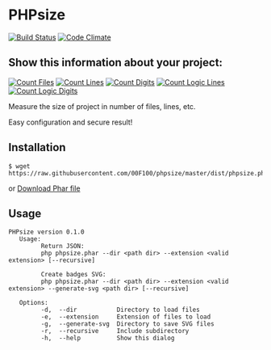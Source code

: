 PHPsize
========================================

[![Build Status](https://travis-ci.org/00F100/phpsize.svg?branch=master)](https://travis-ci.org/00F100/phpsize) [![Code Climate](https://codeclimate.com/github/00F100/phpsize/badges/gpa.svg)](https://codeclimate.com/github/00F100/phpsize)

## Show this information about your project:

[![Count Files](https://00f100.github.io/phpsize/countFiles.svg)](https://github.com/00F100/phpsize)
[![Count Lines](https://00f100.github.io/phpsize/countLines.svg)](https://github.com/00F100/phpsize)
[![Count Digits](https://00f100.github.io/phpsize/countDigits.svg)](https://github.com/00F100/phpsize)
[![Count Logic Lines](https://00f100.github.io/phpsize/countLogicLines.svg)](https://github.com/00F100/phpsize)
[![Count Logic Digits](https://00f100.github.io/phpsize/countLogicLines.svg)](https://github.com/00F100/phpsize)

Measure the size of project in number of files, lines, etc.

Easy configuration and secure result!

Installation
--------------------

```
$ wget https://raw.githubusercontent.com/00F100/phpsize/master/dist/phpsize.phar
```
or
[Download Phar file](https://raw.githubusercontent.com/00F100/phpsize/master/dist/phpsize.phar)

Usage
--------------------

```
PHPsize version 0.1.0
   Usage:
         Return JSON:
         php phpsize.phar --dir <path dir> --extension <valid extension> [--recursive]

         Create badges SVG:
         php phpsize.phar --dir <path dir> --extension <valid extension> --generate-svg <path dir> [--recursive]

   Options:
         -d,  --dir           Directory to load files
         -e,  --extension     Extension of files to load
         -g,  --generate-svg  Directory to save SVG files
         -r,  --recursive     Include subdirectory
         -h,  --help          Show this dialog
```